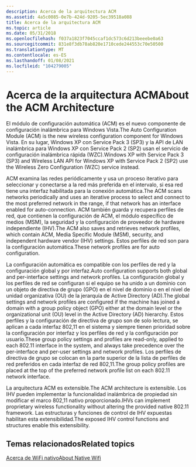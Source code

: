 ```yaml
---
description: Acerca de la arquitectura ACM
ms.assetid: 4a5c0085-0e7b-424d-9205-5ec39518a088
title: Acerca de la arquitectura ACM
ms.topic: article
ms.date: 05/31/2018
ms.openlocfilehash: f037a1823f7045ccaf1dc573c6d213beeebe0a63
ms.sourcegitcommit: 831e8f3db78ab820e1710cede244553c70e50500
ms.translationtype: MT
ms.contentlocale: es-ES
ms.lasthandoff: 01/08/2021
ms.locfileid: "104279005"
---
```

# <a name="about-the-acm-architecture"></a><span data-ttu-id="21c15-103">Acerca de la arquitectura ACM</span><span class="sxs-lookup"><span data-stu-id="21c15-103">About the ACM Architecture</span></span>

<span data-ttu-id="21c15-104">El módulo de configuración automática (ACM) es el nuevo componente de configuración inalámbrica para Windows Vista.</span><span class="sxs-lookup"><span data-stu-id="21c15-104">The Auto Configuration Module (ACM) is the new wireless configuration component for Windows Vista.</span></span> <span data-ttu-id="21c15-105">En su lugar, Windows XP con Service Pack 3 (SP3) y la API de LAN inalámbrica para Windows XP con Service Pack 2 (SP2) usan el servicio de configuración inalámbrica rápida (WZC).</span><span class="sxs-lookup"><span data-stu-id="21c15-105">Windows XP with Service Pack 3 (SP3) and Wireless LAN API for Windows XP with Service Pack 2 (SP2) use the Wireless Zero Configuration (WZC) service instead.</span></span>

<span data-ttu-id="21c15-106">ACM examina las redes periódicamente y usa un proceso iterativo para seleccionar y conectarse a la red más preferida en el intervalo, si esa red tiene una interfaz habilitada para la conexión automática.</span><span class="sxs-lookup"><span data-stu-id="21c15-106">The ACM scans networks periodically and uses an iterative process to select and connect to the most preferred network in the range, if that network has an interface enabled for auto-connection.</span></span> <span data-ttu-id="21c15-107">ACM también guarda y recupera perfiles de red, que contienen la configuración de ACM, el módulo específico de medios (MSM), la seguridad y la configuración de proveedor de hardware independiente (IHV).</span><span class="sxs-lookup"><span data-stu-id="21c15-107">The ACM also saves and retrieves network profiles, which contain ACM, Media Specific Module (MSM), security, and independent hardware vendor (IHV) settings.</span></span> <span data-ttu-id="21c15-108">Estos perfiles de red son para la configuración automática.</span><span class="sxs-lookup"><span data-stu-id="21c15-108">These network profiles are for auto configuration.</span></span>

<span data-ttu-id="21c15-109">La configuración automática es compatible con los perfiles de red y la configuración global y por interfaz.</span><span class="sxs-lookup"><span data-stu-id="21c15-109">Auto configuration supports both global and per-interface settings and network profiles.</span></span> <span data-ttu-id="21c15-110">La configuración global y los perfiles de red se configuran si el equipo se ha unido a un dominio con un objeto de directiva de grupo (GPO) en el nivel de dominio o en el nivel de unidad organizativa (OU) de la jerarquía de Active Directory (AD).</span><span class="sxs-lookup"><span data-stu-id="21c15-110">The global settings and network profiles are configured if the machine has joined a domain with a group policy object (GPO) either at the domain level or the organizational unit (OU) level in the Active Directory (AD) hierarchy.</span></span> <span data-ttu-id="21c15-111">Estos perfiles y la configuración de directiva de grupo son de solo lectura, se aplican a cada interfaz 802,11 en el sistema y siempre tienen prioridad sobre la configuración por interfaz y los perfiles de red y la configuración por usuario.</span><span class="sxs-lookup"><span data-stu-id="21c15-111">These group policy settings and profiles are read-only, applied to each 802.11 interface in the system, and always take precedence over the per-interface and per-user settings and network profiles.</span></span> <span data-ttu-id="21c15-112">Los perfiles de directiva de grupo se colocan en la parte superior de la lista de perfiles de red preferidos en cada interfaz de red 802,11.</span><span class="sxs-lookup"><span data-stu-id="21c15-112">The group policy profiles are placed at the top of the preferred network profile list on each 802.11 network interface.</span></span>

<span data-ttu-id="21c15-113">La arquitectura ACM es extensible.</span><span class="sxs-lookup"><span data-stu-id="21c15-113">The ACM architecture is extensible.</span></span> <span data-ttu-id="21c15-114">Los IHV pueden implementar la funcionalidad inalámbrica de propiedad sin modificar el marco 802,11 nativo proporcionado.</span><span class="sxs-lookup"><span data-stu-id="21c15-114">IHVs can implement proprietary wireless functionality without altering the provided native 802.11 framework.</span></span> <span data-ttu-id="21c15-115">Las estructuras y funciones de control de IHV expuestas habilitan esta extensibilidad.</span><span class="sxs-lookup"><span data-stu-id="21c15-115">The exposed IHV control functions and structures enable this extensibility.</span></span>

## <a name="related-topics"></a><span data-ttu-id="21c15-116">Temas relacionados</span><span class="sxs-lookup"><span data-stu-id="21c15-116">Related topics</span></span>

<dl> <dt>

[<span data-ttu-id="21c15-117">Acerca de WiFi nativo</span><span class="sxs-lookup"><span data-stu-id="21c15-117">About Native Wifi</span></span>](about-native-wifi.md)
</dt> </dl>

 

 



